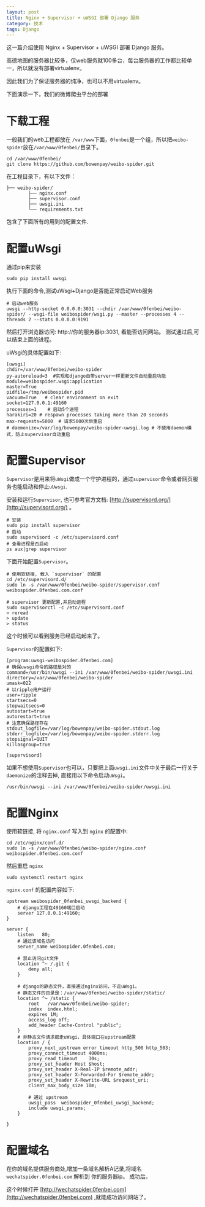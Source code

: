 ```yaml
---
layout: post
title: Nginx + Supervisor + uWSGI 部署 Django 服务
category: 技术
tags: Django
---
```

这一篇介绍使用 Nginx + Supervisor + uWSGI 部署 Django 服务。 

高德地图的服务器比较多，仅web服务就100多台，每台服务器的工作都比较单一，所以就没有部署virtualenv。

因此我们为了保证服务器的纯净，也可以不用virtualenv。

下面演示一下，我们的微博爬虫平台的部署

# 下载工程
一般我们的web工程都放在 `/var/www`下面，`0fenbei`是一个组，所以把`weibo-spider`放在`/var/www/0fenbei/`目录下。 

	cd /var/www/0fenbei/
	git clone https://github.com/bowenpay/weibo-spider.git

在工程目录下，有以下文件：

    ├── weibo-spider/
            ├── nginx.conf
            ├── supervisor.conf
            ├── uwsgi.ini
            └── requirements.txt

包含了下面所有的用到的配置文件.

# 配置uWsgi

通过pip来安装

    sudo pip install uwsgi

执行下面的命令,测试uWsgi+Django是否能正常启动Web服务

    # 启动web服务
    uwsgi --http-socket 0.0.0.0:3031 --chdir /var/www/0fenbei/weibo-spider/ --wsgi-file weibospider/wsgi.py --master --processes 4 --threads 2 --stats 0.0.0.0:9191

然后打开浏览器访问: http://你的服务器ip:3031, 看能否访问网站。 测试通过后,可以结束上面的进程。

uWsgi的具体配置如下:

    [uwsgi]
    chdir=/var/www/0fenbei/weibo-spider
    py-autoreload=3  #实现和django自带server一样更新文件自动重启功能
    module=weibospider.wsgi:application
    master=True
    pidfile=/tmp/weibospider.pid
    vacuum=True   # clear environment on exit
    socket=127.0.0.1:49160
    processes=1    # 启动5个进程
    harakiri=20 # respawn processes taking more than 20 seconds
    max-requests=5000  # 请求5000次后重启
    # daemonize=/var/log/bowenpay/weibo-spider-uwsgi.log # 不使用daemon模式，防止supervisor自动重启


# 配置Supervisor
`Supervisor`是用来将`uWsgi`做成一个守护进程的，通过`supervisor`命令或者网页服务也能启动和停止`uUwsgi`.

安装和运行`Supervisor`, 也可参考官方文档: [http://supervisord.org/](http://supervisord.org/) 。
    
    # 安装
    sudo pip install supervisor
    # 启动
    sudo supervisord -c /etc/supervisord.conf
    # 查看进程是否启动
    ps aux|grep supervisor


下面开始配置`Supervisor`。

    # 使用软链接, 载入 `supervisor` 的配置
    cd /etc/supervisord.d/
    sudo ln -s /var/www/0fenbei/weibo-spider/supervisor.conf weibospider.0fenbei.com.conf 
    
    # supervisor 更新配置,并启动进程
    sudo supervisorctl -c /etc/supervisord.conf
    > reread
    > update
    > status

这个时候可以看到服务已经启动起来了。

`Supervisor`的配置如下:
    
    [program:uwsgi-weibospider.0fenbei.com]
    # 确保uwsgi命令的路径是对的
    command=/usr/bin/uwsgi --ini /var/www/0fenbei/weibo-spider/uwsgi.ini
    directory=/var/www/0fenbei/weibo-spider
    umask=022
    # 以ripple用户运行
    user=ripple
    startsecs=0
    stopwaitsecs=0
    autostart=true
    autorestart=true
    # 注意确保路径存在
    stdout_logfile=/var/log/bowenpay/weibo-spider.stdout.log
    stderr_logfile=/var/log/bowenpay/weibo-spider.stderr.log
    stopsignal=QUIT
    killasgroup=true
    
    [supervisord]

如果不想使用`Supervisor`也可以，只要把上面`uwsgi.ini`文件中关于最后一行关于`daemonize`的注释去掉, 直接用以下命令启动`uWsgi`。

    /usr/bin/uwsgi --ini /var/www/0fenbei/weibo-spider/uwsgi.ini


# 配置Nginx
使用软链接, 将 `nginx.conf` 写入到 `nginx` 的配置中:

    cd /etc/nginx/conf.d/
    sudo ln -s /var/www/0fenbei/weibo-spider/nginx.conf weibospider.0fenbei.com.conf


然后重启 `nginx`

    sudo systemctl restart nginx

`nginx.conf` 的配置内容如下:

    upstream weibospider_0fenbei_uwsgi_backend {
    	# django工程在49160端口启动
        server 127.0.0.1:49160;
    }
    
    server {
        listen   80;
        # 通过该域名访问
        server_name weibospider.0fenbei.com;
    
    	# 禁止访问git文件
        location ^~ /.git {
            deny all;
        }
    	
    	# django的静态文件，直接通过nginx访问，不走uWsgi。 
    	# 静态文件的目录是：/var/www/0fenbei/weibo-spider/static/
        location ^~ /static {
            root   /var/www/0fenbei/weibo-spider; 
            index  index.html;
            expires 1M;
            access_log off;
            add_header Cache-Control "public";
        }
    	# 非静态文件请求都走uWsgi，具体端口在upstream配置
        location / {
            proxy_next_upstream error timeout http_500 http_503;
            proxy_connect_timeout 4000ms;
            proxy_read_timeout    30s;
            proxy_set_header Host $host;
            proxy_set_header X-Real-IP $remote_addr;
            proxy_set_header X-Forwarded-For $remote_addr;
            proxy_set_header X-Rewrite-URL $request_uri;
            client_max_body_size 10m;
    
    		# 通过 upstream 
            uwsgi_pass  weibospider_0fenbei_uwsgi_backend;
            include uwsgi_params;
        }
    
    }
 
# 配置域名
 在你的域名提供服务商处,增加一条域名解析A记录,将域名 `wechatspider.0fenbei.com` 解析到 你的服务器ip。
 成功后。
 
 这个时候打开 [http://wechatspider.0fenbei.com](http://wechatspider.0fenbei.com) ,就能成功访问网站了。
 
 